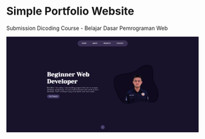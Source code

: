# Simple Portfolio Website
Submission Dicoding Course - Belajar Dasar Pemrograman Web

![App Screenshot](./screenshot-web.png)
